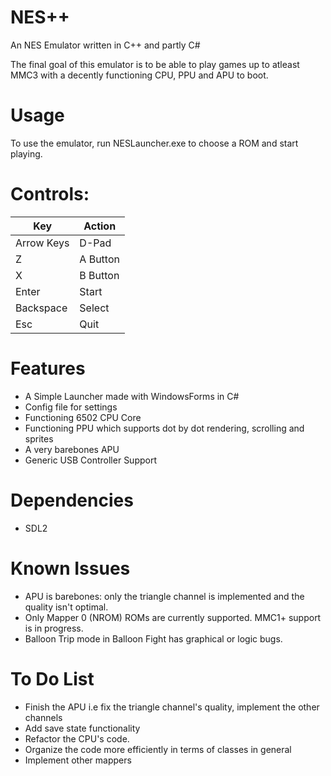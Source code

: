 # NES++
An NES Emulator written in C++ and partly C#

The final goal of this emulator is to be able to play games up to atleast MMC3 with a decently functioning CPU, PPU and APU to boot. 

# Usage
To use the emulator, run NESLauncher.exe to choose a ROM and start playing.

# Controls:

| Key        | Action   |
| ---------- | -------- |
| Arrow Keys | D-Pad    |
| Z          | A Button |
| X          | B Button |
| Enter      | Start    |
| Backspace  | Select   |
| Esc        | Quit     |


# Features
- A Simple Launcher made with WindowsForms in C#
- Config file for settings
- Functioning 6502 CPU Core
- Functioning PPU which supports dot by dot rendering, scrolling and sprites
- A very barebones APU
- Generic USB Controller Support

# Dependencies
- SDL2

# Known Issues
- APU is barebones: only the triangle channel is implemented and the quality isn't optimal.
- Only Mapper 0 (NROM) ROMs are currently supported. MMC1+ support is in progress.
- Balloon Trip mode in Balloon Fight has graphical or logic bugs.

# To Do List
- Finish the APU i.e fix the triangle channel's quality, implement the other channels
- Add save state functionality
- Refactor the CPU's code.
- Organize the code more efficiently in terms of classes in general
- Implement other mappers


